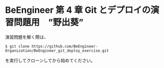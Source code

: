 # BeEngineer 第 4 章 Git とデプロイの演習問題用　”野出葵”

演習問題を解く際は、

```console
$ git clone https://github.com/BeEngineer-Organization/BeEngineer_git_deploy_exercise.git
```

を実行してクローンしてから始めてください。
